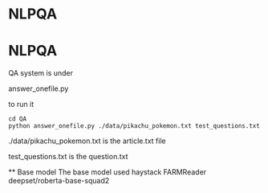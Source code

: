 # NLPQA

# NLPQA
QA system is under  

answer_onefile.py   

to run it  
```
cd QA  
python answer_onefile.py ./data/pikachu_pokemon.txt test_questions.txt    
```
 ./data/pikachu_pokemon.txt is the article.txt file  

test_questions.txt  is the question.txt   

** Base model 
The base model used haystack FARMReader deepset/roberta-base-squad2  




